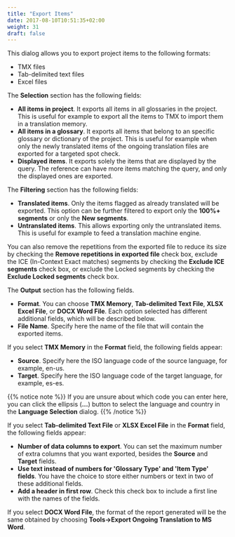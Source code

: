```yaml
---
title: "Export Items"
date: 2017-08-10T10:51:35+02:00
weight: 31
draft: false
---
```


This dialog allows you to export project items to the following formats:

*	TMX files
*	Tab-delimited text files
*	Excel files

The **Selection** section has the following fields:

*	**All items in project**. It exports all items in all glossaries in the project. This is useful for
	example to export all the items to TMX to import them in a translation memory.
*	**All items in a glossary**. It exports all items that belong to an specific glossary or dictionary of
	the project. This is useful for example when only the newly translated items of the ongoing translation 
	files are exported for a targeted spot check.
*	**Displayed items**. It exports solely the items that are displayed by the query. The reference can have 
	more items matching the query, and only the displayed ones are exported.

The **Filtering** section has the following fields:

*	**Translated items**. Only the items flagged as already translated will be exported. This option can be further
	filtered to export only the **100%+ segments** or only the **New segments**.
*	**Untranslated items**. This allows exporting only the untranslated items. This is useful for example to feed a
	translation machine engine.

You can also remove the repetitions from the exported file to reduce its size by checking the **Remove repetitions in exported file**
check box, exclude the ICE (In-Context Exact matches) segments by checking the **Exclude ICE segments** check box,
or exclude the Locked segments by checking the **Exclude Locked segments** check box.

The **Output** section has the following fields.

*	**Format**. You can choose **TMX Memory**, **Tab-delimited Text File**, **XLSX Excel File**, or **DOCX Word File**. Each option selected has 
	different additional fields, which will be described below.
*	**File Name**. Specify here the name of the file that will contain the exported items. 

If you select **TMX Memory** in the **Format** field, the following fields appear:

*	**Source**. Specify here the ISO language code of the source language, for example, en-us.
*	**Target**. Specify here the ISO language code of the target language, for example, es-es.

{{% notice note %}}
If you are unsure about which code you can enter here, you can click the ellipsis (**...**) button to select the
language and country in the **Language Selection** dialog.
{{% /notice %}}


If you select **Tab-delimited Text File** or **XLSX Excel File** in the **Format** field, the following fields appear:

*	**Number of data columns to export**. You can set the maximum number of extra columns that you want exported, besides the **Source** and **Target** fields.
*	**Use text instead of numbers for 'Glossary Type' and 'Item Type' fields**. You have the choice to store either numbers or text in two of these additional fields.
*	**Add a header in first row**. Check this check box to include a first line with the names of the fields.

If you select **DOCX Word File**, the format of the report generated will be the same obtained by choosing **Tools->Export Ongoing Translation to MS Word**.
